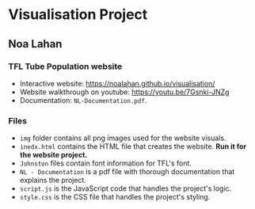 # Visualisation Project

## Noa Lahan

### TFL Tube Population website

- Interactive website: https://noalahan.github.io/visualisation/
- Website walkthrough on youtube: https://youtu.be/7Gsnki-JNZg
- Documentation: `NL-Documentation.pdf`.

### Files

- `img` folder contains all png images used for the website visuals.
- `inedx.html` contains the HTML file that creates the website. **Run it for the website project.**
- `Johnston` files contain font information for TFL's font.
- `NL - Documentation` is a pdf file with thorough documentation that explains the project.
- `script.js` is the JavaScript code that handles the project's logic.
- `style.css` is the CSS file that handles the project's styling.
